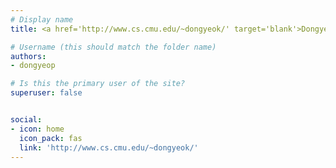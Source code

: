 ```yaml
---
# Display name
title: <a href='http://www.cs.cmu.edu/~dongyeok/' target='blank'>Dongyeop Kang</a>

# Username (this should match the folder name)
authors:
- dongyeop

# Is this the primary user of the site?
superuser: false


social:
- icon: home
  icon_pack: fas
  link: 'http://www.cs.cmu.edu/~dongyeok/'
---
```

